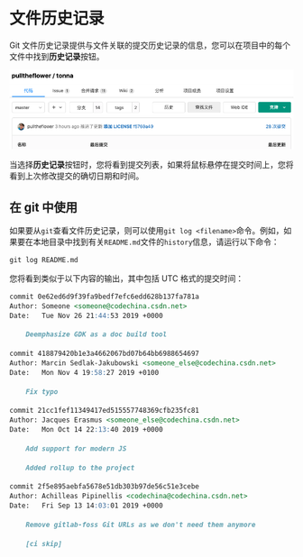 # 文件历史记录[](#file-history "Permalink")

Git 文件历史记录提供与文件关联的提交历史记录的信息，您可以在项目中的每个文件中找到**历史记录**按钮。

[![File history button](/docs/img/file_history_button_v12_6.png "History button")](/docs/img/file_history_button_v12_6.png)

当选择**历史记录**按钮时，您将看到提交列表，如果将鼠标悬停在提交时间上，您将看到上次修改提交的确切日期和时间。

## 在 git 中使用[](#associated-git-command "Permalink")

如果要从`git`查看文件历史记录，则可以使用`git log <filename>`命令。例如，如果要在本地目录中找到有关`README.md`文件的`history`信息，请运行以下命令：

```markdown
git log README.md 
```

您将看到类似于以下内容的输出，其中包括 UTC 格式的提交时间：

```markdown
commit 0e62ed6d9f39fa9bedf7efc6edd628b137fa781a
Author: Someone <someone@codechina.csdn.net>
Date:   Tue Nov 26 21:44:53 2019 +0000

    Deemphasize GDK as a doc build tool

commit 418879420b1e3a4662067bd07b64bb6988654697
Author: Marcin Sedlak-Jakubowski <someone_else@codechina.csdn.net>
Date:   Mon Nov 4 19:58:27 2019 +0100

    Fix typo

commit 21cc1fef11349417ed515557748369cfb235fc81
Author: Jacques Erasmus <someone_else@codechina.csdn.net>
Date:   Mon Oct 14 22:13:40 2019 +0000

    Add support for modern JS

    Added rollup to the project

commit 2f5e895aebfa5678e51db303b97de56c51e3cebe
Author: Achilleas Pipinellis <codechina@codechina.csdn.net>
Date:   Fri Sep 13 14:03:01 2019 +0000

    Remove gitlab-foss Git URLs as we don't need them anymore

    [ci skip] 
```